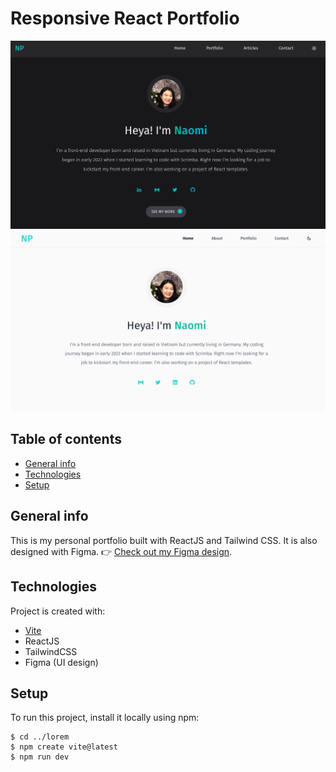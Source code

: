# Responsive React Portfolio

![Portfolio-Dark](https://raw.githubusercontent.com/naomi-pham/naomi-portfolio/main/public/assets/Screenshot%202022-10-11%2018.19.14.png)
![Portfolio-Light](https://raw.githubusercontent.com/naomi-pham/naomi-portfolio/main/public/assets/Screenshot%202022-10-05%2015.54.46.png)

## Table of contents
* [General info](#general-info)
* [Technologies](#technologies)
* [Setup](#setup)

## General info
This is my personal portfolio built with ReactJS and Tailwind CSS. It is also designed with Figma. 
👉 [Check out my Figma design](https://www.figma.com/community/file/1156595998526618380). 
	
## Technologies
Project is created with:
* [Vite](https://vitejs.dev/guide/)
* ReactJS
* TailwindCSS
* Figma (UI design)
	
## Setup
To run this project, install it locally using npm:

```
$ cd ../lorem
$ npm create vite@latest 
$ npm run dev
```

